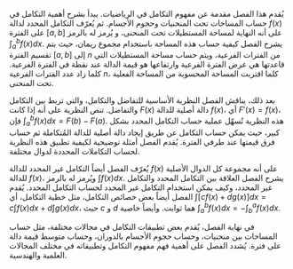 يُقدم هذا الفصل مقدمة عن مفهوم التكامل في الرياضيات.  يبدأ بشرح أهمية التكامل في حساب المساحات تحت المنحنيات وحجوم الأجسام.  ثم يُعرّف التكامل المحدد لدالة $f(x)$ على الفترة $[a, b]$ على أنه النهاية لمساحة المستطيلات تحت المنحنى،  و يُرمز له بالرمز $\int_a^b f(x) dx$.  يشرح الفصل كيفية حساب هذه المساحة باستخدام مجموع ريمان، حيث يتم تقسيم الفترة $[a, b]$ إلى $n$ من الفترات الفرعية، ويتم حساب مساحة المستطيلات التي قاعدتها هي عرض الفترة الفرعية وارتفاعها هو قيمة الدالة عند نقطة في الفترة الفرعية.  كلما زاد عدد الفترات الفرعية $n$، كلما اقتربت المساحة المحسوبة من المساحة الفعلية تحت المنحنى.

بعد ذلك، يناقش الفصل النظرية الأساسية للتفاضل والتكامل،  والتي تربط بين التكامل والتفاضل.  تنص النظرية على أنه إذا كانت $F(x)$ دالة أصلية للدالة $f(x)$، أي $F'(x) = f(x)$، فإن $\int_a^b f(x) dx = F(b) - F(a)$.  هذه النظرية تُسهّل عملية حساب التكامل المحدد بشكل كبير، حيث يمكن حساب التكامل عن طريق إيجاد دالة أصلية للدالة المُتكاملة ثم حساب فرق قيمتها عند طرفي الفترة. يُقدم الفصل أمثلة توضيحية لكيفية تطبيق هذه النظرية لحساب التكاملات المحددة لدوال مختلفة.

يُعرّف الفصل أيضاً التكامل غير المحدد للدالة $f(x)$ على أنه مجموعة كل الدوال الأصلية للدالة $f(x)$، ويُرمز له بالرمز $\int f(x) dx$.  يشرح الفصل العلاقة بين التكامل المحدد والتكامل غير المحدد، وكيف يمكن استخدام التكامل غير المحدد لحساب التكامل المحدد.  يُقدم الفصل أيضاً بعض خصائص التكامل، مثل خطية التكامل، أي $\int [cf(x) + dg(x)] dx = c\int f(x) dx + d\int g(x) dx$، حيث $c$ و $d$ هما ثوابت.  وأيضاً خاصية  $\int_a^b f(x) dx = - \int_b^a f(x) dx$.

في نهاية الفصل، يُقدم  بعض تطبيقات التكامل في مجالات مختلفة، مثل حساب المساحات بين منحنيات، وحساب حجوم الأجسام بالدوران، وحساب متوسط قيمة دالة على فترة.  يُشدد الفصل على أهمية فهم مفهوم التكامل وتطبيقاته في مختلف المجالات العلمية والهندسية.